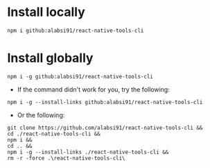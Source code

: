 # Install locally

```
npm i github:alabsi91/react-native-tools-cli
```

# Install globally

```
npm i -g github:alabsi91/react-native-tools-cli
```

- If the command didn't work for you, try the following:

```
npm i -g --install-links github:alabsi91/react-native-tools-cli
```

- Or the following:

```
git clone https://github.com/alabsi91/react-native-tools-cli &&
cd ./react-native-tools-cli &&
npm i &&
cd .. &&
npm i -g --install-links ./react-native-tools-cli &&
rm -r -force .\react-native-tools-cli\
```
